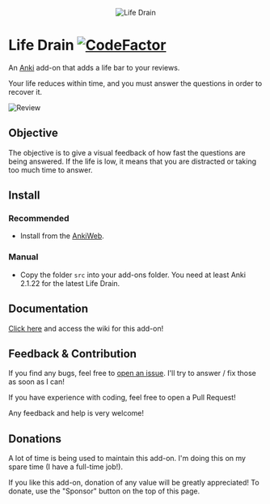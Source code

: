 <p align="center">
    <img src="images/logo.png" alt="Life Drain">
</p>

# Life Drain [![CodeFactor](https://www.codefactor.io/repository/github/yutsuten/anki-lifedrain/badge)](https://www.codefactor.io/repository/github/yutsuten/anki-lifedrain)

An [Anki](https://apps.ankiweb.net/) add-on that adds a life bar to your reviews.

Your life reduces within time, and you must answer the questions in order to recover it.

![Review](images/review_screen.png)

## Objective

The objective is to give a visual feedback of how fast the questions are being answered.
If the life is low, it means that you are distracted or taking too much time to answer.

## Install
### Recommended
- Install from the [AnkiWeb](https://ankiweb.net/shared/info/715575551).

### Manual
- Copy the folder `src` into your add-ons folder. You need at least Anki 2.1.22 for the latest Life Drain.

## Documentation
[Click here](https://github.com/Yutsuten/anki-lifedrain/wiki) and access the wiki for this add-on!

## Feedback & Contribution
If you find any bugs, feel free to [open an issue](https://github.com/Yutsuten/anki-lifedrain/issues). I'll try to answer / fix those as soon as I can!

If you have experience with coding, feel free to open a Pull Request!

Any feedback and help is very welcome!

## Donations

A lot of time is being used to maintain this add-on.
I'm doing this on my spare time (I have a full-time job!).

If you like this add-on, donation of any value will be greatly appreciated!
To donate, use the "Sponsor" button on the top of this page.
